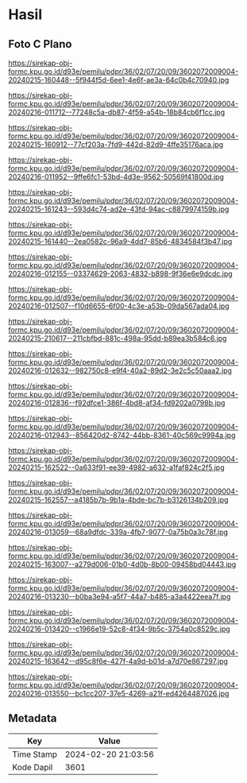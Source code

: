 # Hasil

## Foto C Plano

https://sirekap-obj-formc.kpu.go.id/d93e/pemilu/pdpr/36/02/07/20/09/3602072009004-20240215-160448--5f944f5d-6ee1-4e6f-ae3a-64c0b4c70940.jpg

https://sirekap-obj-formc.kpu.go.id/d93e/pemilu/pdpr/36/02/07/20/09/3602072009004-20240216-011712--77248c5a-db87-4f59-a54b-18b84cb6f1cc.jpg

https://sirekap-obj-formc.kpu.go.id/d93e/pemilu/pdpr/36/02/07/20/09/3602072009004-20240215-160912--77cf203a-7fd9-442d-82d9-4ffe35176aca.jpg

https://sirekap-obj-formc.kpu.go.id/d93e/pemilu/pdpr/36/02/07/20/09/3602072009004-20240216-011952--9ffe6fc1-53bd-4d3e-9562-50569f41800d.jpg

https://sirekap-obj-formc.kpu.go.id/d93e/pemilu/pdpr/36/02/07/20/09/3602072009004-20240215-161243--593d4c74-ad2e-43fd-94ac-c8879974159b.jpg

https://sirekap-obj-formc.kpu.go.id/d93e/pemilu/pdpr/36/02/07/20/09/3602072009004-20240215-161440--2ea0582c-96a9-4dd7-85b6-4834584f3b47.jpg

https://sirekap-obj-formc.kpu.go.id/d93e/pemilu/pdpr/36/02/07/20/09/3602072009004-20240216-012155--03374629-2063-4832-b898-9f36e6e9dcdc.jpg

https://sirekap-obj-formc.kpu.go.id/d93e/pemilu/pdpr/36/02/07/20/09/3602072009004-20240216-012507--f10d6655-6f00-4c3e-a53b-09da567ada04.jpg

https://sirekap-obj-formc.kpu.go.id/d93e/pemilu/pdpr/36/02/07/20/09/3602072009004-20240215-210617--211cbfbd-881c-498a-95dd-b89ea3b584c6.jpg

https://sirekap-obj-formc.kpu.go.id/d93e/pemilu/pdpr/36/02/07/20/09/3602072009004-20240216-012632--982750c8-e9f4-40a2-89d2-3e2c5c50aaa2.jpg

https://sirekap-obj-formc.kpu.go.id/d93e/pemilu/pdpr/36/02/07/20/09/3602072009004-20240216-012836--f92dfce1-386f-4bd8-af34-fd9202a0798b.jpg

https://sirekap-obj-formc.kpu.go.id/d93e/pemilu/pdpr/36/02/07/20/09/3602072009004-20240216-012943--856420d2-8742-44bb-8361-40c569c9994a.jpg

https://sirekap-obj-formc.kpu.go.id/d93e/pemilu/pdpr/36/02/07/20/09/3602072009004-20240215-162522--0a633f91-ee39-4982-a632-a1faf824c2f5.jpg

https://sirekap-obj-formc.kpu.go.id/d93e/pemilu/pdpr/36/02/07/20/09/3602072009004-20240215-162557--a4185b7b-9b1a-4bde-bc7b-b3126134b209.jpg

https://sirekap-obj-formc.kpu.go.id/d93e/pemilu/pdpr/36/02/07/20/09/3602072009004-20240216-013059--68a9dfdc-339a-4fb7-9077-0a75b0a3c78f.jpg

https://sirekap-obj-formc.kpu.go.id/d93e/pemilu/pdpr/36/02/07/20/09/3602072009004-20240215-163007--a279d006-01b0-4d0b-8b00-09458bd04443.jpg

https://sirekap-obj-formc.kpu.go.id/d93e/pemilu/pdpr/36/02/07/20/09/3602072009004-20240216-013230--b0ba3e94-a5f7-44a7-b485-a3a4422eea7f.jpg

https://sirekap-obj-formc.kpu.go.id/d93e/pemilu/pdpr/36/02/07/20/09/3602072009004-20240216-013420--c1966e19-52c8-4f34-9b5c-3754a0c8529c.jpg

https://sirekap-obj-formc.kpu.go.id/d93e/pemilu/pdpr/36/02/07/20/09/3602072009004-20240215-163642--d95c8f6e-427f-4a9d-b01d-a7d70e867297.jpg

https://sirekap-obj-formc.kpu.go.id/d93e/pemilu/pdpr/36/02/07/20/09/3602072009004-20240216-013550--bc1cc207-37e5-4269-a21f-ed4264487026.jpg


## Metadata

| Key        | Value               |
| ---------- | ------------------- |
| Time Stamp | 2024-02-20 21:03:56 |
| Kode Dapil | 3601                |



